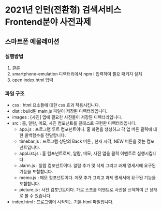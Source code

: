 # 2021년 인턴(전환형) 검색서비스 Frontend분야 사전과제
## 스마트폰 에물레이션

### 실행방법
  1. 클론
  2. smartphone-emulation 디렉터리에서 npm i 입력하여 필요 패키지 설치
  3. open index.html 입력

### 파일 구조
  - css : html 요소들에 대한 css 효과 적용시킵니다.
  - dist : build된 main.js 파일이 저장된 디렉터리입니다.
  - images : [사진] 앱에 필요한 사진들이 저장된 디렉터리입니다.
  - src : 홈, 알람, 메모, 사진 컴포넌트를 클래스로 구현한 디렉터리입니다.
    - app.js : 프로그램 루트 컴포넌트이다. 홈 화면을 생성하고 각 앱 버튼 클릭에 대한 콜백함수를 전달합니다.
    - timebar.js : 프로그램 상단의 Back 버튼 , 현재 시각, NEW 버튼을 갖는 컴포넌트입니다.
    - appList.js : 홈 컴포넌트로써, 알람, 메모, 사진 앱을 클릭 이벤트로 실행시킵니다.
    - alarm.js : 알람 컴포넌트이다. 알람 추가 및 삭제 그리고 과제 명세서에 요구된 기능을 포함합니다.
    - memo.js : 메모 컴포넌트이다. 메모 추가 그리고 과제 명세서에 요구된 기능을 포함합니다.
    - picture.js : 사진 컴포넌트이다. 가로 스크롤 이벤트로 사진을 선택하여 큰 상태로 볼 수 있습니다.
  - index.html : 프로그램이 시작되는 기본 html 파일입니다.
  
